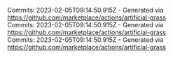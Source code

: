 Commits: 2023-02-05T09:14:50.915Z - Generated via https://github.com/marketplace/actions/artificial-grass
<br>
Commits: 2023-02-05T09:14:50.915Z - Generated via https://github.com/marketplace/actions/artificial-grass
<br>
Commits: 2023-02-05T09:14:50.915Z - Generated via https://github.com/marketplace/actions/artificial-grass
<br>
